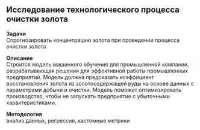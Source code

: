 ## Исследование технологического процесса очистки золота
   
**Задачи**   
Спрогнозировать концентрацию золота при проведении процесса очистки золота
   
**Описание**   
Строится модель машинного обучения для промышленной компании, разрабатывающая решения для эффективной работы промышленных предприятий. Модель должна предсказать коэффициент восстановления золота из золотосодержащей руды на основе данных с параметрами добычи и очистки. Модель поможет оптимизировать производство, чтобы не запускать предприятие с убыточными характеристиками. 
   
**Методология**   
анализ данных, регрессия, кастомные метрики
